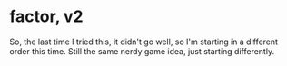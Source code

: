 # factor, v2

So, the last time I tried this, it didn't go well, so I'm starting in a different order this time. Still the same nerdy game idea, just starting differently.
